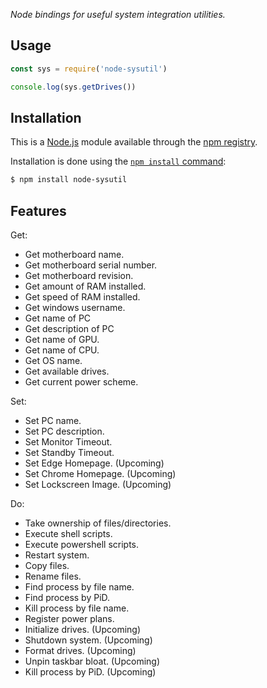 *Node bindings for useful system integration utilities.*

## Usage

```js
const sys = require('node-sysutil')

console.log(sys.getDrives())
```

## Installation

This is a [Node.js](https://nodejs.org/en/) module available through the
[npm registry](https://www.npmjs.com/).

Installation is done using the
[`npm install` command](https://docs.npmjs.com/getting-started/installing-npm-packages-locally):

```bash
$ npm install node-sysutil
```

## Features
Get:
* Get motherboard name.
* Get motherboard serial number.
* Get motherboard revision.
* Get amount of RAM installed.
* Get speed of RAM installed.
* Get windows username.
* Get name of PC
* Get description of PC
* Get name of GPU.
* Get name of CPU.
* Get OS name.
* Get available drives.
* Get current power scheme.

Set: 
* Set PC name.
* Set PC description.
* Set Monitor Timeout.
* Set Standby Timeout.
* Set Edge Homepage. (Upcoming)
* Set Chrome Homepage. (Upcoming)
* Set Lockscreen Image. (Upcoming)

Do:
* Take ownership of files/directories.
* Execute shell scripts.
* Execute powershell scripts.
* Restart system.
* Copy files.
* Rename files.
* Find process by file name.
* Find process by PiD.
* Kill process by file name.
* Register power plans.
* Initialize drives. (Upcoming)
* Shutdown system. (Upcoming)
* Format drives. (Upcoming)
* Unpin taskbar bloat. (Upcoming)
* Kill process by PiD. (Upcoming)